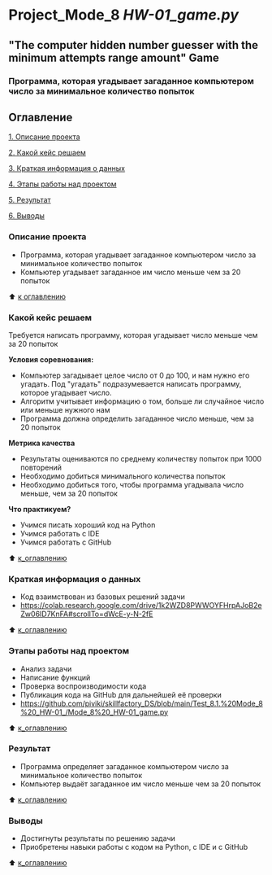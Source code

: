 # Project_Mode_8 _HW-01_game.py_
## "The computer hidden number guesser with the minimum attempts range amount" Game
### Программа, которая угадывает загаданное компьютером число за минимальное количество попыток

## Оглавление
[1. Описание проекта](hhttps://github.com/piviki/skillfactory_DS/blob/main/project_1/README.md.md#Описание-проекта)

[2. Какой кейс решаем](https://github.com/piviki/skillfactory_DS/blob/main/project_1/README.mdd#Какой-кейс-решаем)

[3. Краткая информация о данных](https://github.com/piviki/skillfactory_DS/blob/main/project_1/README.md#Краткая-информация-о-данных)

[4. Этапы работы над проектом](https://github.com/piviki/skillfactory_DS/blob/main/project_1/README.md#Этапы-работы-над-проектом)

[5. Результат](https://github.com/piviki/skillfactory_DS/blob/main/project_1/README.md#Результат)

[6. Выводы](https://github.com/piviki/skillfactory_DS/blob/main/project_1/README.md#Выводы)

### Описание проекта
- Программа, которая угадывает загаданное компьютером число за минимальное количество попыток
- Компьютер угадывает загаданное им число меньше чем за 20 попыток

:arrow_up: [к оглавлению](https://github.com/piviki/skillfactory_DS/tree/main/project_1#Оглавление)

### Какой кейс решаем
Требуется написать программу, которая угадывает число меньше чем за 20 попыток

**Условия соревнования:**
- Компьютер загадывает целое число от 0 до 100, и нам нужно его угадать. Под "угадать" подразумевается написать программу, которое угадывает число.
- Алгоритм учитывает информацию о том, больше ли случайное число или меньше нужного нам
- Программа должна определить загаданное число меньше, чем за 20 попыток

**Метрика качества**
- Результаты оцениваются по среднему количеству попыток при 1000 повторений
- Необходимо добиться минимального количества попыток
- Необходимо добиться того, чтобы программа угадывала число меньше, чем за 20 попыток

**Что практикуем?**
- Учимся писать хороший код на Python
- Учимся работать с IDE
- Учимся работать с GitHub

:arrow_up: [к_оглавлению](https://github.com/piviki/skillfactory_DS/tree/main/project_1#Оглавление)

### Краткая информация о данных
- Код взаимствован из базовых решений задачи
- https://colab.research.google.com/drive/1k2WZD8PWWOYFHrpAJoB2eZw06ID7KnFA#scrollTo=dWcE-y-N-2fE

:arrow_up: [к_оглавлению](https://github.com/piviki/skillfactory_DS/tree/main/project_1#Оглавление)

### Этапы работы над проектом
- Анализ задачи
- Написание функций
- Проверка воспроизводимости кода
- Публикация кода на GitHub для дальнейшей её проверки
- https://github.com/piviki/skillfactory_DS/blob/main/Test_8.1.%20Mode_8%20_HW-01_/Mode_8%20_HW-01_game.py

:arrow_up: [к_оглавлению](https://github.com/piviki/skillfactory_DS/tree/main/project_1#Оглавление)

### Результат
- Программа определяет загаданное компьютером число за минимальное количество попыток
- Компьютер выдаёт загаданное им число меньше чем за 20 попыток

:arrow_up: [к_оглавлению](https://github.com/piviki/skillfactory_DS/tree/main/project_1#Оглавление)

### Выводы
- Достигнуты результаты по решению задачи
- Приобретены навыки работы с кодом на Python, с IDE и с GitHub

:arrow_up: [к_оглавлению](https://github.com/piviki/skillfactory_DS/tree/main/project_1#Оглавление)